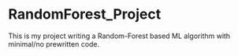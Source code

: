 # RandomForest_Project
This is my project writing a Random-Forest based ML algorithm with minimal/no prewritten code. 
